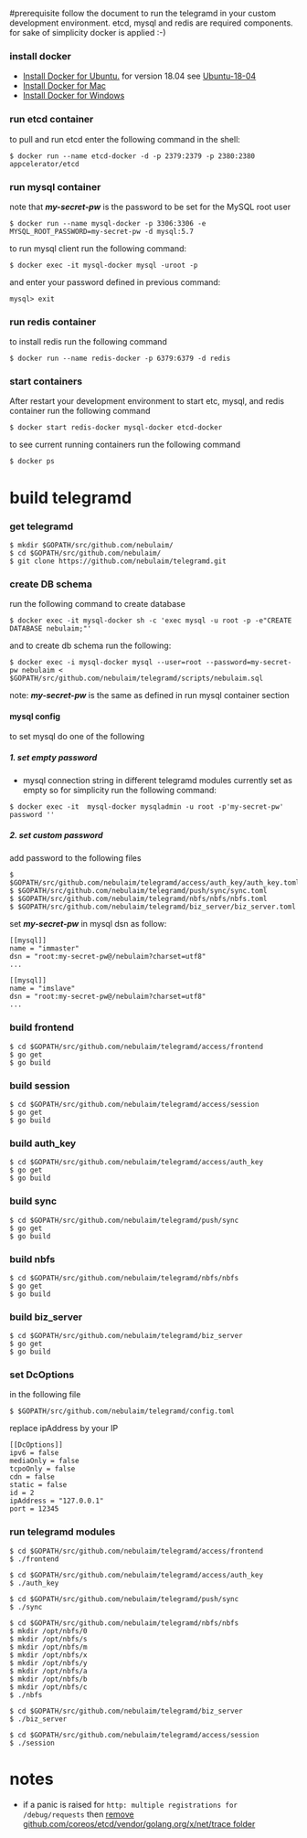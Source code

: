 #prerequisite
follow the document to run the telegramd in your custom development environment. 
etcd, mysql and redis are required components. for sake of simplicity docker is applied :-)

### install docker
* [Install Docker for Ubuntu.](https://docs.docker.com/install/linux/docker-ce/ubuntu/)
for version 18.04 see [Ubuntu-18-04](https://linuxconfig.org/how-to-install-docker-on-ubuntu-18-04-bionic-beaver)
* [Install Docker for Mac](https://docs.docker.com/docker-for-mac/install/)
* [Install Docker for Windows](https://docs.docker.com/docker-for-windows/install/#start-docker-for-windows)

### run etcd container
to pull and run etcd enter the following command in the shell:
```
$ docker run --name etcd-docker -d -p 2379:2379 -p 2380:2380 appcelerator/etcd
```

### run mysql container
note that ***my-secret-pw*** is the password to be set for the MySQL root user
```
$ docker run --name mysql-docker -p 3306:3306 -e MYSQL_ROOT_PASSWORD=my-secret-pw -d mysql:5.7
```

to run mysql client run the following command:
```
$ docker exec -it mysql-docker mysql -uroot -p
```
and enter your password defined in previous command:
```
mysql> exit
```

### run redis container
to install redis run the following command
```
$ docker run --name redis-docker -p 6379:6379 -d redis 
```

### start containers
After restart your development environment to start etc, mysql, and redis container run
the following command 
```
$ docker start redis-docker mysql-docker etcd-docker
```

to see current running containers run the following command
```
$ docker ps
```

# build telegramd


### get telegramd

```
$ mkdir $GOPATH/src/github.com/nebulaim/
$ cd $GOPATH/src/github.com/nebulaim/
$ git clone https://github.com/nebulaim/telegramd.git
```

### create DB schema
run the following command to create database
```
$ docker exec -it mysql-docker sh -c 'exec mysql -u root -p -e"CREATE DATABASE nebulaim;"' 
```
 and to create db schema run the following:
```
$ docker exec -i mysql-docker mysql --user=root --password=my-secret-pw nebulaim < $GOPATH/src/github.com/nebulaim/telegramd/scripts/nebulaim.sql
```
note: ***my-secret-pw*** is the same as defined in run mysql container section

#### mysql config
to set mysql do one of the following 
##### 1. set empty password
- mysql connection string in different telegramd modules currently set as empty 
so for simplicity run the following command: 

```
$ docker exec -it  mysql-docker mysqladmin -u root -p'my-secret-pw' password ''
``` 
##### 2. set custom password
add password to the following files
```
$ $GOPATH/src/github.com/nebulaim/telegramd/access/auth_key/auth_key.toml
$ $GOPATH/src/github.com/nebulaim/telegramd/push/sync/sync.toml
$ $GOPATH/src/github.com/nebulaim/telegramd/nbfs/nbfs/nbfs.toml
$ $GOPATH/src/github.com/nebulaim/telegramd/biz_server/biz_server.toml
```
set ***my-secret-pw*** in mysql dsn as follow:
```
[[mysql]]
name = "immaster"
dsn = "root:my-secret-pw@/nebulaim?charset=utf8"
...

[[mysql]]
name = "imslave"
dsn = "root:my-secret-pw@/nebulaim?charset=utf8"
...
```

  
 
### build frontend
```
$ cd $GOPATH/src/github.com/nebulaim/telegramd/access/frontend
$ go get
$ go build
```

### build session
```
$ cd $GOPATH/src/github.com/nebulaim/telegramd/access/session
$ go get
$ go build
```

### build auth_key
```
$ cd $GOPATH/src/github.com/nebulaim/telegramd/access/auth_key
$ go get
$ go build
```

### build sync
```
$ cd $GOPATH/src/github.com/nebulaim/telegramd/push/sync
$ go get
$ go build
```

### build nbfs
```
$ cd $GOPATH/src/github.com/nebulaim/telegramd/nbfs/nbfs
$ go get
$ go build
```

### build biz_server
```
$ cd $GOPATH/src/github.com/nebulaim/telegramd/biz_server
$ go get
$ go build
```

### set DcOptions
in the following file 
```
$ $GOPATH/src/github.com/nebulaim/telegramd/config.toml
```
replace ipAddress by your IP
```
[[DcOptions]]
ipv6 = false
mediaOnly = false
tcpoOnly = false
cdn = false
static = false
id = 2
ipAddress = "127.0.0.1"
port = 12345
```


### run telegramd modules
```
$ cd $GOPATH/src/github.com/nebulaim/telegramd/access/frontend
$ ./frontend

$ cd $GOPATH/src/github.com/nebulaim/telegramd/access/auth_key
$ ./auth_key

$ cd $GOPATH/src/github.com/nebulaim/telegramd/push/sync
$ ./sync

$ cd $GOPATH/src/github.com/nebulaim/telegramd/nbfs/nbfs
$ mkdir /opt/nbfs/0
$ mkdir /opt/nbfs/s
$ mkdir /opt/nbfs/m
$ mkdir /opt/nbfs/x
$ mkdir /opt/nbfs/y
$ mkdir /opt/nbfs/a
$ mkdir /opt/nbfs/b
$ mkdir /opt/nbfs/c
$ ./nbfs

$ cd $GOPATH/src/github.com/nebulaim/telegramd/biz_server
$ ./biz_server

$ cd $GOPATH/src/github.com/nebulaim/telegramd/access/session
$ ./session
```

# notes
* if a panic is raised for `http: multiple registrations for /debug/requests` then 
[remove github.com/coreos/etcd/vendor/golang.org/x/net/trace folder](https://github.com/coreos/etcd/issues/9357)



